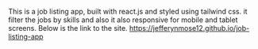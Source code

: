 This is a job listing app, built with react.js and styled using tailwind css.
it filter the jobs by skills and also it also responsive for mobile and tablet screens. Below is the link to the site.
https://jefferynmose12.github.io/job-listing-app
